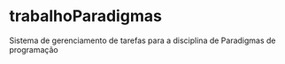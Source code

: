 # trabalhoParadigmas
Sistema de gerenciamento de tarefas para a disciplina de Paradigmas de programação

